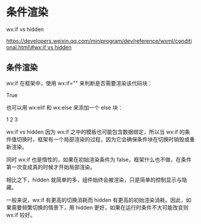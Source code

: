 # 条件渲染

wx:if vs hidden

[https://developers.weixin.qq.com/miniprogram/dev/reference/wxml/conditional.html\#wx:if vs hidden](https://developers.weixin.qq.com/miniprogram/dev/reference/wxml/conditional.html#wx:if%20vs%20hidden)

## 条件渲染

wx:if 在框架中，使用 wx:if="" 来判断是否需要渲染该代码块：

 True

也可以用 wx:elif 和 wx:else 来添加一个 else 块：

 1 2 3

wx:if vs hidden 因为 wx:if 之中的模板也可能包含数据绑定，所以当 wx:if 的条件值切换时，框架有一个局部渲染的过程，因为它会确保条件块在切换时销毁或重新渲染。

同时 wx:if 也是惰性的，如果在初始渲染条件为 false，框架什么也不做，在条件第一次变成真的时候才开始局部渲染。

相比之下，hidden 就简单的多，组件始终会被渲染，只是简单的控制显示与隐藏。

一般来说，wx:if 有更高的切换消耗而 hidden 有更高的初始渲染消耗。因此，如果需要频繁切换的情景下，用 hidden 更好，如果在运行时条件不大可能改变则 wx:if 较好。

